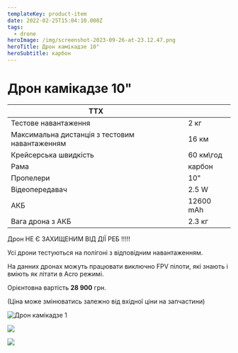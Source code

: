 ```yaml
---
templateKey: product-item
date: 2022-02-25T15:04:10.000Z
tags:
  - drone
heroImage: /img/screenshot-2023-09-26-at-23.12.47.png
heroTitle: Дрон камікадзе 10"
heroSubtitle: карбон
---
```

# Дрон камікадзе 10"

| ТТХ                                            |           |
| ---------------------------------------------- | --------- |
| Тестове навантаження                           | 2 кг      |
| Максимальна дистанція з тестовим навантаженням | 16 км     |
| Крейсерська швидкість                          | 60 км\год |
| ﻿Рама                                           | карбон    |
| Пропелери                                      | 10"       |
| Відеопередавач                                 | 2.5 W     |
| АКБ                                            | 12600 mAh |
| Вага дрона з АКБ                               | 2.3 кг    | 

Дрон НЕ Є ЗАХИЩЕНИМ ВІД ДІЇ РЕБ !!!!!

Усі дрони тестуються на полігоні з відповідним навантаженням.

На данних дронах можуть працювати в﻿иключно FPV пілоти, які знають і вміють як літати в Acro режимі.

Орієнтовна вартість **28 900** грн.

(Ціна може змінюватись залежно від вхідної ціни на запчастини)

![Дрон камікадзе 1](/img/img_2216.jpg)

![](/img/img_2225.jpg)

![](/img/img_2188.jpg)

![]()